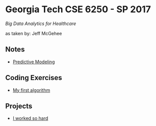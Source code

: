 # Georgia Tech CSE 6250 - SP 2017
_Big Data Analytics for Healthcare_

as taken by: Jeff McGehee

## Notes
* [Predictive Modeling](notes/PredictiveModeling.ipynb)

## Coding Exercises
* [My first algorithm](exercises/algorithm.py)

## Projects
* [I worked so hard](projects/project1/README.md)
